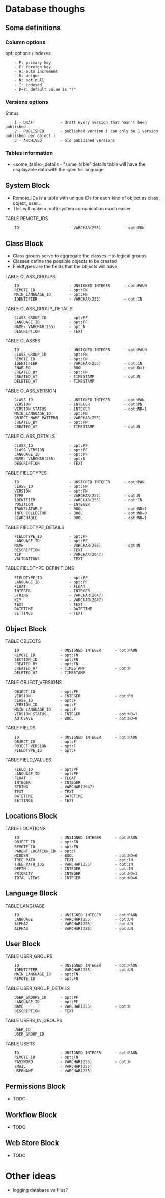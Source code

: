 # Database thoughs

## Some definitions

### Column options
opt: options / indexes
```
	- P: primary key
	- F: foreign key
	- A: auto increment
	- U: unique
	- N: not null
	- I: indexed
	- D=?: default value is "?"
```

### Versions options
Status
```
	1 - DRAFT			- draft every version that hasn't been published
	2 - PUBLISHED		- published version ( can only be 1 version published per object )
	3 - ARCHIVED		- old published versions
```

### Tables information
* <some_table>_details - "some_table" details table will have the displayable data with the specific language

## System Block

* Remote_IDs is a table with unique IDs for each kind of object as class, object, user...
* This will make a multi system comunication much easier


TABLE REMOTE_IDS
```
	ID						- VARCHAR(255)			- opt:PUN
```

## Class Block

* Class groups serve to aggregate the classes into logical groups
* Classes define the possible objects to be created
* Fieldtypes are the fields that the objects will have

TABLE CLASS_GROUPS
```
	ID						- UNSIGNED INTEGER		- opt:PAUN
	REMOTE_ID				- opt:FN
	MAIN_LANGUAGE_ID		- opt:FN
	IDENTIFIER				- VARCHAR(255)			- opt:IN
```

TABLE CLASS_GROUP_DETAILS
```
	CLASS_GROUP_ID			- opt:PF
	LANGUAGE_ID				- opt:PF
	NAME- VARCHAR(255)		- opt:N
	DESCRIPTION				- TEXT
```

TABLE CLASSES
```
	ID						- UNSIGNED INTEGER		- opt:PAUN
	CLASS_GROUP_ID			- opt:FN
	REMOTE_ID				- opt:FN
	IDENTIFIER				- VARCHAR(255)			- opt:IN
	ENABLED					- BOOL					- opt:D=1
	CREATED_BY				- opt:FN
	CREATED_AT				- TIMESTAMP				- opt:N
	DELETED_AT				- TIMESTAMP
```

TABLE CLASS_VERSION
```
	CLASS_ID				- UNSIGNED INTEGER		- opt:PAN
	VERSION					- INTEGER				- opt:PN
	VERSION_STATUS			- INTEGER				- opt:ND=1
	MAIN_LANGUAGE_ID		- opt:FN
	OBJECT_NAME_PATTERN		- VARCHAR(255)
	CREATED_BY				- opt:FN
	CREATED_AT				- TIMESTAMP				- opt:N
```

TABLE CLASS_DETAILS
```
	CLASS_ID				- opt:PF
	CLASS_VERSION			- opt:PF
	LANGUAGE_ID				- opt:PF
	NAME- VARCHAR(255)		- opt:N
	DESCRIPTION				- TEXT
```

TABLE FIELDTYPES
```
	ID						- UNSIGNED INTEGER		- opt:PAN
	CLASS_ID				- opt:FN
	VERSION					- opt:FN
	TYPE					- VARCHAR(255)			- opt:N
	IDENTFIER				- VARCHAR(255)			- opt:IN
	POSITION				- INTEGER
	TRANSLATABLE			- BOOL					- opt:ND=1
	INFO_COLLECTOR			- BOOL					- opt:ND=0
	SEARCHABLE				- BOOL					- opt:ND=1
```

TABLE FIELDTYPE_DETAILS
```
	FIELDTYPE_ID			- opt:PF
	LANGUAGE_ID				- opt:PF
	NAME					- VARCHAR(255)			- opt:N
	DESCRIPTION				- TEXT
	TIP						- VARCHAR(2047)
	VALIDATIONS				- TEXT
```

TABLE FIELDTYPE_DEFINITIONS
```
	FIELDTYPE_ID			- opt:PF
	LANGUAGE_ID				- opt:PF
	FLOAT					- FLOAT
	INTEGER					- INTEGER
	STRING					- VARCHAR(2047)
	KEY						- VARCHAR(2047)
	TEXT					- TEXT
	DATETIME				- DATETIME
	SETTINGS				- TEXT
```

## Object Block

TABLE OBJECTS
```
	ID					- UNSIGNED INTEGER		- opt:PAUN
	REMOTE_ID			- opt:FN
	SECTION_ID			- opt:FN
	CREATED_BY			- opt:FN
	CREATED_AT			- TIMESTAMP				- opt:N
	DELETED_AT			- TIMESTAMP
```

TABLE OBJECT_VERSIONS
```
	OBJECT_ID			- opt:PF
	VERSION				- INTEGER				- opt:PN
	CLASS_ID			- opt:F
	VERSION_ID			- opt:F
	MAIN_LANGUAGE_ID	- opt:F
	VERSION_STATUS		- INTEGER				- opt:ND=1
	AUTOSAVE			- BOOL					- opt:ND=0
```

TABLE FIELDS
```
	ID					- UNSIGNED INTEGER		- opt:PAUN
	OBJECT_ID			- opt:F
	OBJECT_VERSION		- opt:F
	FIELDTYPE_ID		- opt:F
```

TABLE FIELD_VALUES
```
	FIELD_ID			- opt:PF
	LANGUAGE_ID			- opt:PF
	FLOAT				- FLOAT
	INTEGER				- INTEGER
	STRING				- VARCHAR(2047)
	TEXT				- TEXT
	DATETIME			- DATETIME
	SETTINGS			- TEXT
```

## Locations Block

TABLE LOCATIONS
```
	ID					- UNSIGNED INTEGER		- opt:PAUN
	OBJECT_ID			- opt:FN
	REMOTE_ID			- opt:FN
	PARENT_LOCATION_ID	- opt:F
	HIDDEN				- BOOL					- opt:ND=0
	TREE_PATH			- TEXT					- opt:IN
	TREE_PATH_IDS		- VARCHAR(255)			- opt:IN
	DEPTH				- INTEGER				- opt:IN
	PRIORITY			- INTEGER				- opt:ND=1
	TOTAL_VIEWS			- INTEGER				- opt:ND=0
```

## Language Block

TABLE LANGUAGE
```
	ID					- UNSIGNED INTEGER		- opt:PAUN
	LANGUAGE			- VARCHAR(255)			- opt:UN
	ALPHA2				- VARCHAR(255)			- opt:UN
	ALPHA3				- VARCHAR(255)			- opt:UN
```

## User Block

TABLE USER_GROUPS
```
	ID					- UNSIGNED INTEGER		- opt:PAUN
	IDENTIFIER			- VARCHAR(255)			- opt:UN
	MAIN_LANGUAGE_ID	- opt:FN
	REMOTE_ID			- opt:FN
```

TABLE USER_GROUP_DETAILS
```
	USER_GROUPS_ID		- opt:PF
	LANGUAGE_ID			- opt:PF
	NAME				- VARCHAR(255)			- opt:N
	DESCRIPTION			- TEXT
```

TABLE USERS_IN_GROUPS
```
	USER_ID
	USER_GROUP_ID
```

TABLE USERS
```
	ID					- UNSIGNED INTEGER		- opt:PAUN
	REMOTE_ID			- opt:FN
	PASSWORD			- VARCHAR(255)			- opt:N
	EMAIL				- VARCHAR(255)
	USERNAME			- VARCHAR(255)
```

## Permissions Block
* TODO

## Workflow Block
* TODO

## Web Store Block
* TODO

# Other ideas
- logging database vs files?
